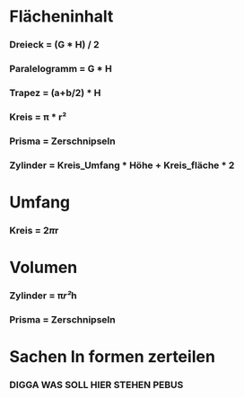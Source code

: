 # Flächeninhalt
### Dreieck = (G * H) / 2
### Paralelogramm = G * H
### Trapez = (a+b/2) * H
### Kreis = π * r²
### Prisma = Zerschnipseln
### Zylinder = Kreis_Umfang * Höhe + Kreis_fläche * 2

# Umfang
### Kreis = 2*π*r

# Volumen
### Zylinder = π*r²*h
### Prisma = Zerschnipseln

# Sachen In formen zerteilen
### DIGGA WAS SOLL HIER STEHEN PEBUS
